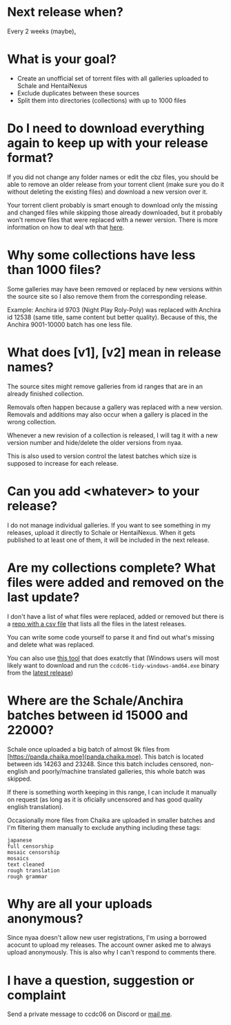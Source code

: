 # Next release when?

Every 2 weeks (maybe)[.](https://tenor.com/view/anime-whatever-kawaii-dont-worry-gif-12242087)

# What is your goal?

- Create an unofficial set of torrent files with all galleries uploaded to Schale and HentaiNexus
- Exclude duplicates between these sources
- Split them into directories (collections) with up to 1000 files

# Do I need to download everything again to keep up with your release format?

If you did not change any folder names or edit the cbz files, you should be able to remove an older release from your torrent client (make sure you do it without deleting the existing files) and download a new version over it.

Your torrent client probably is smart enough to download only the missing and changed files while skipping those already downloaded, but it probably won't remove files that were replaced with a newer version. There is more information on how to deal wth that [here](#are-my-collections-complete-what-files-were-added-and-removed-on-the-last-update).

# Why some collections have less than 1000 files?

Some galleries may have been removed or replaced by new versions within the source site so I also remove them from the corresponding release.

Example: Anchira id 9703 (Night Play Roly-Poly) was replaced with Anchira id 12538 (same title, same content but better quality). Because of this, the Anchira 9001-10000 batch has one less file.

# What does \[v1\], \[v2\] mean in release names?

The source sites might remove galleries from id ranges that are in an already finished collection.

Removals often happen because a gallery was replaced with a new version. Removals and additions may also occur when a gallery is placed in the wrong collection.

Whenever a new revision of a collection is released, I will tag it with a new version number and hide/delete the older versions from nyaa.

This is also used to version control the latest batches which size is supposed to increase for each release.

# Can you add \<whatever\> to your release?

I do not manage individual galleries. If you want to see something in my releases, upload it directly to Schale or HentaiNexus. When it gets published to at least one of them, it will be included in the next release.

# Are my collections complete? What files were added and removed on the last update?

I don't have a list of what files were replaced, added or removed but there is a [repo with a csv file](https://raw.githubusercontent.com/ccdc06/metadata/master/indexes/list.csv) that lists all the files in the latest releases.

You can write some code yourself to parse it and find out what's missing and delete what was replaced.

You can also use [this tool](https://github.com/ccdc06/tidy) that does exatctly that (Windows users will most likely want to download and run the `ccdc06-tidy-windows-amd64.exe` binary from the [latest release](https://github.com/ccdc06/tidy/releases/latest))

# Where are the Schale/Anchira batches between id 15000 and 22000?

Schale once uploaded a big batch of almost 9k files from [https://panda.chaika.moe](panda.chaika.moe). This batch is located between ids 14263 and 23248. Since this batch includes censored, non-english and poorly/machine translated galleries, this whole batch was skipped.

If there is something worth keeping in this range, I can include it manually on request (as long as it is oficially uncensored and has good quality english translation).

Occasionally more files from Chaika are uploaded in smaller batches and I'm filtering them manually to exclude anything including these tags:

```
japanese
full censorship
mosaic censorship
mosaics
text cleaned
rough translation
rough grammar
```

# Why are all your uploads anonymous?

Since nyaa doesn't allow new user registrations, I'm using a borrowed acocunt to upload my releases. The account owner asked me to always upload anonymously. This is also why I can't respond to comments there.

# I have a question, suggestion or complaint

Send a private message to ccdc06 on Discord or [mail me](mailto:ccdc06@proton.me).

